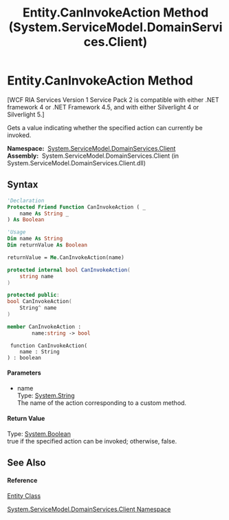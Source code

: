 ﻿---
title: Entity.CanInvokeAction Method  (System.ServiceModel.DomainServices.Client)
TOCTitle: CanInvokeAction Method
ms:assetid: M:System.ServiceModel.DomainServices.Client.Entity.CanInvokeAction(System.String)
ms:mtpsurl: https://msdn.microsoft.com/en-us/library/system.servicemodel.domainservices.client.entity.caninvokeaction(v=VS.91)
ms:contentKeyID: 28755293
ms.date: 01/27/2012
mtps_version: v=VS.91
f1_keywords:
- System.ServiceModel.DomainServices.Client.Entity.CanInvokeAction
dev_langs:
- CSharp
- JScript
- VB
- FSharp
- c++
api_location:
- System.ServiceModel.DomainServices.Client.dll
api_name:
- System.ServiceModel.DomainServices.Client.Entity.CanInvokeAction
api_type:
- Managed
topic_type:
- apiref
- kbSyntax
product_family_name: VS
ROBOTS: INDEX,FOLLOW
---

# Entity.CanInvokeAction Method

\[WCF RIA Services Version 1 Service Pack 2 is compatible with either .NET framework 4 or .NET Framework 4.5, and with either Silverlight 4 or Silverlight 5.\]

Gets a value indicating whether the specified action can currently be invoked.

**Namespace:**  [System.ServiceModel.DomainServices.Client](ff422479\(v=vs.91\).md)  
**Assembly:**  System.ServiceModel.DomainServices.Client (in System.ServiceModel.DomainServices.Client.dll)

## Syntax

``` vb
'Declaration
Protected Friend Function CanInvokeAction ( _
    name As String _
) As Boolean
```

``` vb
'Usage
Dim name As String
Dim returnValue As Boolean

returnValue = Me.CanInvokeAction(name)
```

``` csharp
protected internal bool CanInvokeAction(
    string name
)
```

``` c++
protected public:
bool CanInvokeAction(
    String^ name
)
```

``` fsharp
member CanInvokeAction : 
        name:string -> bool 
```

``` jscript
 function CanInvokeAction(
    name : String
) : boolean
```

#### Parameters

  - name  
    Type: [System.String](https://msdn.microsoft.com/en-us/library/s1wwdcbf)  
    The name of the action corresponding to a custom method.  

#### Return Value

Type: [System.Boolean](https://msdn.microsoft.com/en-us/library/a28wyd50)  
true if the specified action can be invoked; otherwise, false.  

## See Also

#### Reference

[Entity Class](ff422907\(v=vs.91\).md)

[System.ServiceModel.DomainServices.Client Namespace](ff422479\(v=vs.91\).md)

